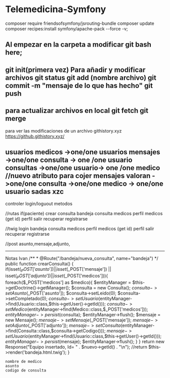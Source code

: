 # Telemedicina-Symfony
composer require friendsofsymfony/jsrouting-bundle
 composer update
 composer recipes:install symfony/apache-pack --force -v;

Al empezar
en la carpeta a modificar git bash here;
-----------
git init(primera vez)
Para añadir y modificar archivos
git status 
git add (nombre archivo)
git commit -m "mensaje de lo que has hecho"
git push
-----------------
para actualizar archivos en local
git fetch
git merge
----------------
para ver las modificaciones de un archivo
githistory.xyz
https://github.githistory.xyz/


usuarios
medicos ->one/one usuarios
mensajes ->one/one consulta -> one /one usuario
consultas ->one/one usuario-> one /one medico //nuevo atributo para cojer mensajes
valoran ->one/one consulta ->one/one medico -> one/one  usuario
sadas
xzc
--------------------------------------------------------------------
controler
login/loguout
metodos

//rutas
if(paciente) crear consulta
bandeja
consulta
medicos
perfil medicos (get id)
perfil
salir
recuperar
registrarse

//twig
login
bandeja
consulta
medicos
perfil medicos (get id)
perfil
salir
recuperar
registrarse


//post
asunto,mensaje,adjunto,

---------------------------------
Notas Ivan
        /**
     * @Route("/bandeja/nueva_consulta", name="bandeja")
     */
    public function crearConsulta() {
        if(isset($_POST['asunto'] ) || isset($_POST['mensaje']) || isset($_POST['adjunto']) || isset($_POST['medicos'])){
            foreach($_POST['medicos'] as $medico){
                $entityManager = $this->getDoctrine()->getManager();
                $consulta = new Consulta();
                $consulta->setAsunto($_POST['asunto']);
                $consulta->setLeido(0);
                $consulta->setCompletado(0);
                $consulta->setUsuario($entityManager->find(Usuario::class,$this->getUser()->getId()));
                $consulta->setMedico($entityManager->find(Medico::class,$_POST['medicos']));
                $entityManager->persist($consulta);
                $entityManager->flush();
                $mensaje = new Mensaje();
                $mensaje->setMensaje($_POST['mensaje']);
                $mensaje->setAdjunto($_POST['adjunto']);
                $mensaje->setConsulta($entityManager->find(Consulta::class,$consulta->getCodigo()));
                $mensaje->setUsuario($entityManager->find(Usuario::class,$this->getUser()->getId()));
                $entityManager->persist($mensaje);
                $entityManager->flush();
            }
        }
         return new Response("Equipo insertado, Id= " . $nuevo->getId() . "\n");
        //return $this->render('bandeja.html.twig');
    }


    nombre de medico
    asunto 
    codigo de consulta

